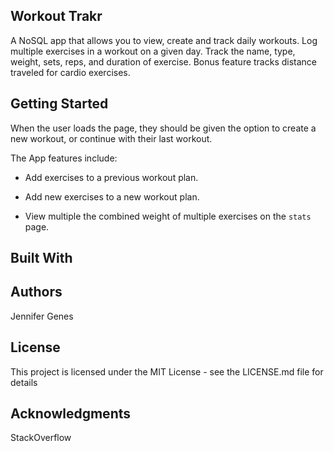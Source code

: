 ## Workout Trakr 

A NoSQL app that allows you to view, create and track daily workouts. Log multiple exercises in a workout on a given day. Track the name, type, weight, sets, reps, and duration of exercise. Bonus feature tracks distance traveled for cardio exercises.

## Getting Started

When the user loads the page, they should be given the option to create a new workout, or continue with their last workout.

The App features include:

  * Add exercises to a previous workout plan.

  * Add new exercises to a new workout plan.

  * View multiple the combined weight of multiple exercises on the `stats` page.

## Built With

## Authors
Jennifer Genes

## License
This project is licensed under the MIT License - see the LICENSE.md file for details

## Acknowledgments
StackOverflow
